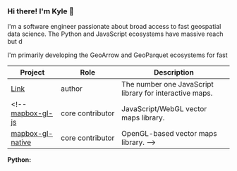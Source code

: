### Hi there! I'm Kyle 👋

I'm a software engineer passionate about broad access to fast geospatial data science. The Python and JavaScript ecosystems have massive reach but d

I'm primarily developing the GeoArrow and GeoParquet ecosystems for fast

Project | Role | Description
--- | --- | ---
[Link] | author | The number one JavaScript library for interactive maps.
<!-- [mapbox-gl-js](https://github.com/mapbox/mapbox-gl-js) | core contributor | JavaScript/WebGL vector maps library.
[mapbox-gl-native](https://github.com/mapbox/mapbox-gl-native) | core&nbsp;contributor | OpenGL-based vector maps library. -->

**Python:**



[Link]: (https://github.com/Leaflet/Leaflet)

<!--
**kylebarron/kylebarron** is a ✨ _special_ ✨ repository because its `README.md` (this file) appears on your GitHub profile.

Here are some ideas to get you started:

- 🔭 I’m currently working on ...
- 🌱 I’m currently learning ...
- 👯 I’m looking to collaborate on ...
- 🤔 I’m looking for help with ...
- 💬 Ask me about ...
- 📫 How to reach me: ...
- 😄 Pronouns: ...
- ⚡ Fun fact: ...
-->
